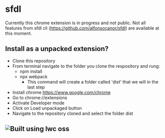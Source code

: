 # sfdl

Currently this chrome extension is in progress and not public. Not all features from sfdl cli (https://github.com/alfonsocanor/sfdl) are available at this moment.

## Install as a unpacked extension?

- Clone this repository
- From terminal navigate to the folder you clone the respository and rung:
	- npm install
	- npx webpack
		- This command will create a folder called 'dist' that we will in the last step
- Install chrome https://www.google.com/chrome
- Go to chrome://extensions
- Activate Developer mode
- Click on Load unpackaged button
- Navigate to the repository cloned and select the folder dist

## ![Built using lwc oss](https://raw.githubusercontent.com/Confirm4Crit/awesome-lwc/main/src/resources/favicon.ico)
